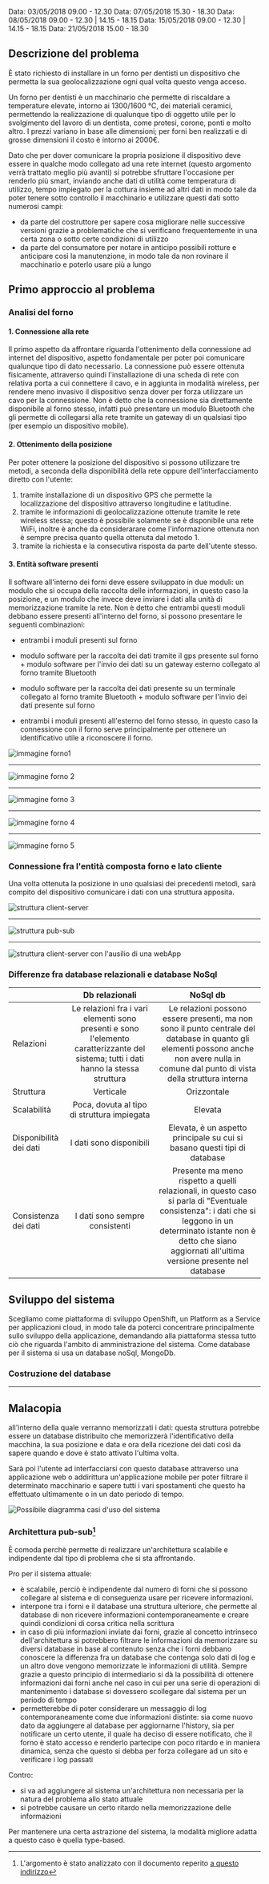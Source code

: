 Data: 03/05/2018		09.00 - 12.30
Data: 07/05/2018		15.30 - 18.30
Data: 08/05/2018 	09.00 - 12.30 | 14.15 - 18.15
Data: 15/05/2018		09.00 - 12.30 | 14.15 - 18.15
Data: 21/05/2018 	15.00 - 18.30

## Descrizione del problema

È stato richiesto di installare in un forno per dentisti un dispositivo che permetta la sua geolocalizzazione ogni qual volta questo venga acceso.

Un forno per dentisti è un macchinario che permette di riscaldare a temperature elevate, intorno ai 1300/1600 °C, dei materiali ceramici, permettendo la realizzazione di qualunque tipo di oggetto utile per lo svolgimento del lavoro di un dentista, come protesi, corone, ponti e molto altro. I prezzi variano in base alle dimensioni; per forni ben realizzati e di grosse dimensioni il costo è intorno ai 2000€.

Dato che per dover comunicare la propria posizione il dispositivo deve essere in qualche modo collegato ad una rete internet (questo argomento verrà trattato meglio più avanti) si potrebbe sfruttare l'occasione per renderlo più smart, inviando anche dati di utilità come temperatura di utilizzo, tempo impiegato per la cottura insieme ad altri dati in modo tale da poter tenere sotto controllo il macchinario e utilizzare questi dati sotto numerosi campi:

- da parte del costruttore per sapere cosa migliorare nelle successive versioni grazie a problematiche che si verificano frequentemente in una certa zona o sotto certe condizioni di utilizzo
- da parte del consumatore per notare in anticipo possibili rotture e anticipare così la manutenzione, in modo tale da non rovinare il macchinario e poterlo usare più a lungo

##  Primo approccio al problema

### Analisi del forno

#### 1. Connessione alla rete

Il primo aspetto da affrontare riguarda l'ottenimento della connessione ad internet del dispositivo, aspetto fondamentale per poter poi comunicare qualunque tipo di dato necessario.
La connessione può essere ottenuta fisicamente, attraverso quindi l'installazione di una scheda di rete con relativa porta a cui connettere il cavo, e in aggiunta in modalità wireless, per rendere meno invasivo il dispositivo senza dover per forza utilizzare un cavo per la connessione. 
Non è detto che la connessione sia direttamente disponibile al forno stesso, infatti può presentare un modulo Bluetooth che gli permette di collegarsi alla rete tramite un gateway di un qualsiasi tipo (per esempio un dispositivo mobile).

#### 2. Ottenimento della posizione

Per poter ottenere la posizione del dispositivo si possono utilizzare tre metodi, a seconda della disponibilità della rete oppure dell'interfacciamento diretto con l'utente:

1. tramite installazione di un dispositivo GPS che permette la localizzazione del dispositivo attraverso longitudine e latitudine.
2. tramite le informazioni di geolocalizzazione ottenute tramite le rete wireless stessa; questo è possibile solamente se è disponibile una rete WiFi, inoltre è anche da considerarare come l'informazione ottenuta non è sempre precisa quanto quella ottenuta dal metodo 1.
3. tramite la richiesta e la consecutiva risposta da parte dell'utente stesso.

#### 3. Entità software presenti

Il software all'interno dei forni deve essere sviluppato in due moduli: un modulo che si occupa della raccolta delle informazioni, in questo caso la posizione, e un modulo che invece deve inviare i dati alla unità di memorizzazione tramite la rete. Non è detto che entrambi questi moduli debbano essere presenti all'interno del forno, si possono presentare le seguenti combinazioni:

- entrambi i moduli presenti sul forno

- modulo software per la raccolta dei dati tramite il gps presente sul forno + modulo software per l'invio dei dati su un gateway esterno collegato al forno tramite Bluetooth
- modulo software per la raccolta dei dati presente su un terminale collegato al forno tramite Bluetooth + modulo software per l'invio dei dati presente sul forno
- entrambi i moduli presenti all'esterno del forno stesso, in questo caso la connessione con il forno serve principalmente per ottenere un identificativo utile a riconoscere il forno.

![immagine forno1](./immagini/forno1.png)

---

![immagine forno 2](./immagini/forno2.png)

---

![immagine forno 3](./immagini/forno3.png)

---

![immagine forno 4](./immagini/forno4.png)

---

![immagine forno 5](./immagini/forno5.png)



### Connessione fra l'entità composta forno e lato cliente

Una volta ottenuta la posizione in uno qualsiasi dei precedenti metodi, sarà compito del dispositivo comunicare i dati con una struttura apposita.

![struttura client-server](./immagini/client-server.png)

---

![struttura pub-sub](./immagini/pub-sub.png)

---

![struttura client-server con l'ausilio di una webApp](./immagini/webapp.png)





### Differenze fra database relazionali e database NoSql

|                        |                        Db relazionali                        |                           NoSql db                           |
| ---------------------- | :----------------------------------------------------------: | :----------------------------------------------------------: |
| Relazioni              | Le relazioni fra i vari elementi sono presenti e sono l'elemento caratterizzante del sistema; tutti i dati hanno la stessa struttura | Le relazioni possono essere presenti, ma non sono il punto centrale del database in quanto gli elementi possono anche non avere nulla in comune dal punto di vista della struttura interna |
| Struttura              |                          Verticale                           |                         Orizzontale                          |
| Scalabilità            |         Poca, dovuta al tipo di struttura impiegata          |                           Elevata                            |
| Disponibilità dei dati |                   I dati sono disponibili                    | Elevata, è un aspetto principale su cui si basano questi tipi di database |
| Consistenza dei dati   |                I dati sono sempre consistenti                | Presente ma meno rispetto a quelli relazionali, in questo caso si parla di "Eventuale consistenza": i dati che si leggono in un determinato istante non è detto che siano aggiornati all'ultima versione presente nel database |

## Sviluppo del sistema

Scegliamo come piattaforma di sviluppo OpenShift, un Platform as a Service per applicazioni cloud, in modo tale da poterci concentrare principalmente sullo sviluppo della applicazione, demandando alla piattaforma stessa tutto ciò che riguarda l'ambito di amministrazione del sistema. Come database per il sistema si usa un database noSql, MongoDb.

### Costruzione del database









































---

## Malacopia

all'interno della quale verranno memorizzati i dati: questa struttura potrebbe essere un database distribuito che memorizzerà l'identificativo della macchina, la sua posizione e data e ora della ricezione dei dati così da sapere quando e dove è stato attivato l'ultima volta.

Sarà poi l'utente ad interfacciarsi con questo database attraverso una applicazione web o addirittura un'applicazione mobile per poter filtrare il determinato macchinario e sapere tutti i vari spostamenti che questo ha effettuato ultimamente o in un dato periodo di tempo.

![Possibile diagramma casi d'uso del sistema](./immagini/UseCaseDiagram1.png)

### Architettura pub-sub[^1]

È comoda perchè permette di realizzare un'architettura scalabile e indipendente dal tipo di problema che si sta affrontando.

Pro per il sistema attuale:

- è scalabile, perciò è indipendente dal numero di forni che si possono collegare al sistema e di conseguenza usare per ricevere informazioni.
- interpone tra i forni e il database una struttura ulteriore, che permette al database di non ricevere informazioni contemporaneamente e creare quindi condizioni di corsa critica nella scrittura
- in caso di più informazioni inviate dai forni, grazie al concetto intrinseco dell'architettura si potrebbero filtrare le informazioni da memorizzare su diversi database in base al contenuto senza che i forni debbano conoscere la differenza fra un database che contenga solo dati di log e un altro dove vengono memorizzate le informazioni di utilità. Sempre grazie a questo principio di intermediario si dà la possibilità di ottenere informazioni dai forni anche nel caso in cui per una serie di operazioni di mantenimento i database si dovessero scollegare dal sistema per un periodo di tempo
- permetterebbe di poter considerare un messaggio di log contemporaneamente come due informazioni distinte: sia come nuovo dato da aggiungere al database per aggiornarne l'history, sia per notificare un certo utente, il quale ha deciso di essere notificato, che il forno è stato accesso e renderlo partecipe con poco ritardo e in maniera dinamica, senza che questo si debba per forza collegare ad un sito e verificare i log passati

Contro:

- si va ad aggiungere al sistema un'architettura non necessaria per la natura del problema allo stato attuale
- si potrebbe causare un certo ritardo nella memorizzazione delle informazioni

Per mantenere una certa astrazione del sistema, la modalità migliore adatta a questo caso è quella type-based.

[^1]: L'argomento è stato analizzato con il documento reperito [a questo indirizzo](https://infoscience.epfl.ch/record/165428/files/10.1.1.10.1076.pdf)